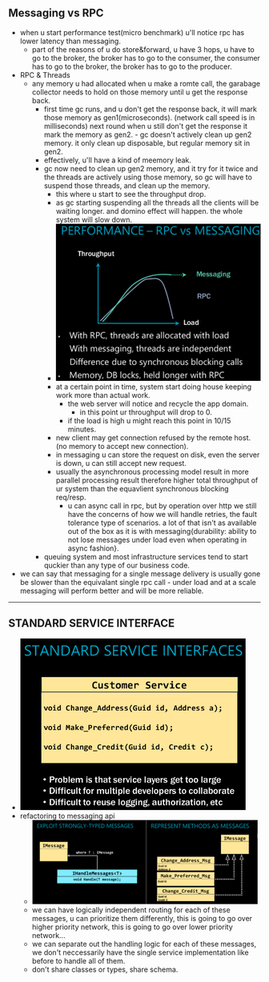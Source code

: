 ## Messaging vs RPC

- when u start performance test(micro benchmark) u'll notice rpc has lower latency than messaging.
  - part of the reasons of u do store&forward, u have 3 hops, u have to go to the broker, the broker has to go to the consumer,
    the consumer has to go to the broker, the broker has to go to the producer.
- RPC & Threads
  - any memory u had allocated when u make a romte call, the garabage collector needs to hold on those memory until u get the response back.
    - first time gc runs, and u don't get the response back, it will mark those memory as gen1(microseconds). (network call speed is in milliseconds)
      next round when u still don't get the response it mark the memory as gen2. - gc doesn't actively clean up gen2 memory. it only clean up disposable, but regular memory sit in gen2.
    - effectively, u'll have a kind of meemory leak.
    - gc now need to clean up gen2 memory, and it try for it twice and the threads are actively using those memory,
      so gc will have to suspend those threads, and clean up the memory.
      - this where u start to see the throughput drop.
      - as gc starting suspending all the threads all the clients will be
        waiting longer. and domino effect will happen. the whole system will slow down.
      - <img src="images/rpc-vs-messaging.png" width="450">
      - at a certain point in time, system start doing house keeping work more than actual work.
        - the web server will notice and recycle the app domain.
          - in this point ur throughput will drop to 0.
        - if the load is high u might reach this point in 10/15 minutes.
      - new client may get connection refused by the remote host. (no memory to accept new connection).
      - in messaging u can store the request on disk, even the server is down, u can still accept new request.
      - usually the asynchronous processing model result in more parallel processing result therefore higher total throughput of ur system than the equavlient synchronous blocking req/resp.
        - u can async call in rpc, but by operation over http we still have the concerns of how we will handle retries, the fault tolerance type of scenarios. a lot of that isn't as available out of the box as it is with messaging{durability: ability to not lose messages under load even when operating in async fashion}.
    - queuing system and most infrastructure services tend to start quckier than any type of our business code.
- we can say that messaging for a single message delivery is usually gone be slower than the equivalant single rpc call - under load and at a scale messaging will perform better and will be more reliable.

<hr>

## STANDARD SERVICE INTERFACE

- <img src="images/problems-with-large-api.png" width="450">
- refactoring to messaging api
  - <img src="images/message-model.png" width="450">
  - we can have logically independent routing for each of these messages, u can prioritize them differently, this is going to go over higher priority network, this is going to go over lower priority network...
  - we can separate out the handling logic for each of these messages, we don't neccessarily have the single service implementation like before to handle all of them.
  - don't share classes or types, share schema.
